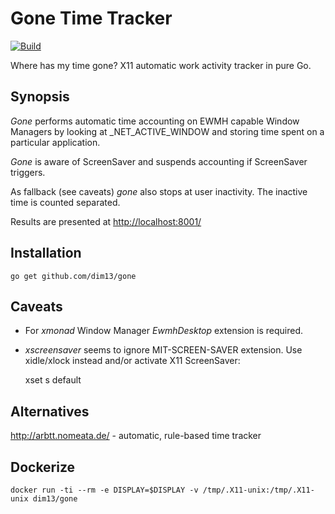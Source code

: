 Gone Time Tracker
=================

[![Build](https://github.com/dim13/gone/workflows/build/badge.svg)](https://github.com/dim13/gone/actions)

Where has my time gone? X11 automatic work activity tracker in pure Go.


Synopsis
--------

_Gone_ performs automatic time accounting on EWMH capable Window Managers
by looking at _NET_ACTIVE_WINDOW and storing time spent on a particular
application.

_Gone_ is aware of ScreenSaver and suspends accounting if ScreenSaver
triggers.

As fallback (see caveats) _gone_ also stops at user inactivity.
The inactive time is counted separated.

Results are presented at [http://localhost:8001/](http://localhost:8001/)


Installation
------------

    go get github.com/dim13/gone


Caveats
-------

* For _xmonad_ Window Manager _EwmhDesktop_ extension is required.

* _xscreensaver_ seems to ignore MIT-SCREEN-SAVER extension.
Use xidle/xlock instead and/or activate X11 ScreenSaver:

    xset s default


Alternatives
------------

http://arbtt.nomeata.de/ - automatic, rule-based time tracker


Dockerize
---------

    docker run -ti --rm -e DISPLAY=$DISPLAY -v /tmp/.X11-unix:/tmp/.X11-unix dim13/gone
